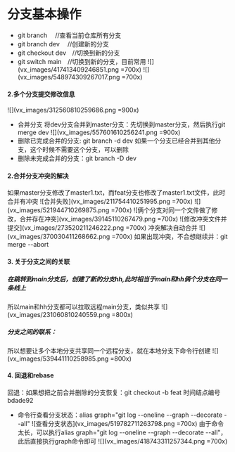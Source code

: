 # 分支基本操作
* git branch &emsp;//查看当前仓库所有分支
 * git branch dev &emsp;//创建新的分支
*  git checkout dev&emsp;//切换到新的分支
*  git switch main&emsp;//切换到新的分支，目前常用
![](vx_images/417413409246851.png =700x)
![](vx_images/548974309267017.png =700x)
#### 2.多个分支提交修改信息
![](vx_images/312560810259686.png =900x)

* 合并分支
将dev分支合并到master分支：先切换到master分支，然后执行git merge dev
![](vx_images/557601610256241.png =900x)
* 删除已完成合并的分支:  git branch -d dev 
如果一个分支已经合并到其他分支，这个时候不需要这个分支，可以删除
* 删除未完成合并的分支：git branch -D dev
#### 2.合并分支冲突的解决
如果master分支修改了master1.txt，而feat分支也修改了master1.txt文件，此时合并有冲突
 ![合并失败](vx_images/211754410251995.png =700x)
 ![](vx_images/521944710269875.png =700x)
![俩个分支对同一个文件做了修改，合并存在冲突](vx_images/39145110267479.png =700x)
![修改冲突文件并提交](vx_images/273520211246222.png =700x)
冲突解决自动合并
![](vx_images/370030411268662.png =700x)
如果出现冲突，不合想继续并：git merge --abort

#### 3. 关于分支之间的关联
##### 在跳转到main分支后，创建了新的分支hh,此时相当于main和hh俩个分支在同一条线上
所以main和hh分支都可以拉取远程main分支，类似共享
![](vx_images/231060810240559.png =800x)
##### 分支之间的联系：
所以想要让多个本地分支共享同一个远程分支，就在本地分支下命令行创建
![](vx_images/539441110258985.png =800x)













#### 4. 回退和rebase
回退：如果想把之前合并删除的分支恢复：git checkout -b feat 时间结点编号bdade92
* 命令行查看分支状态：alias graph="git log --oneline --graph --decorate --all"
![查看分支状态](vx_images/519782711263798.png =700x)
由于命令太长，可以执行alias graph="git log --oneline --graph --decorate --all"，
此后直接执行graph命令即可
![](vx_images/418743311257344.png =700x)


